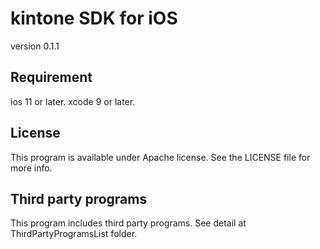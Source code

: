 kintone SDK for iOS
===========
version 0.1.1

## Requirement
ios 11 or later.
xcode 9 or later.

## License
This program is available under Apache license. See the LICENSE file for more info.

## Third party programs
This program includes third party programs. See detail at ThirdPartyProgramsList folder.
